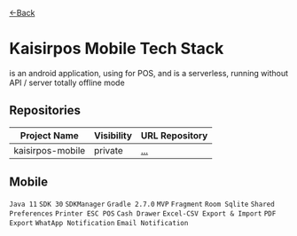 [<-Back](https://github.com/kaisirpos/.github/blob/main/profile/page/kasiripos-modules-features.md)

# Kaisirpos Mobile Tech Stack
is an android application, using for POS, and is a serverless, running without API / server totally offline mode

## Repositories
| Project Name     | Visibility  | URL Repository                                                          | 
|------------------|--------------|-------------------------------------------------------------|
| kaisirpos-mobile | private| [...](https://github.com/denitiawan/kaisir-mobile)|

## Mobile
`Java 11`
`SDK 30`
`SDKManager`
`Gradle 2.7.0`
`MVP`
`Fragment`
`Room Sqlite`
`Shared Preferences`
`Printer ESC POS`
`Cash Drawer`
`Excel-CSV Export & Import`
`PDF Export`
`WhatApp Notification`
`Email Notification`   



